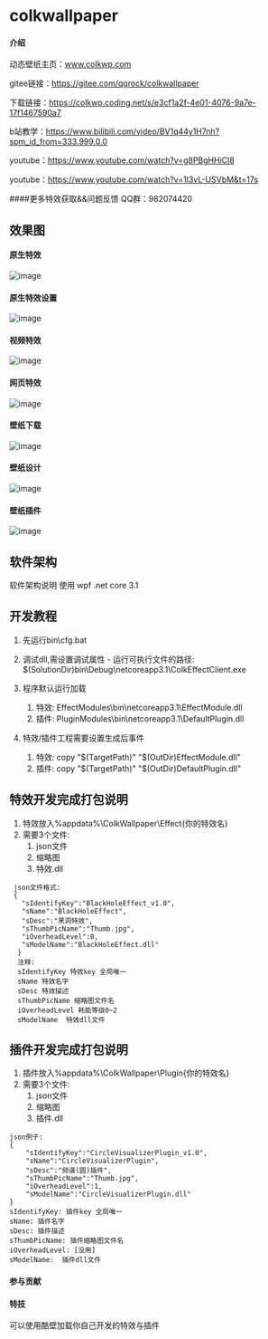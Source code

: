 # colkwallpaper

#### 介绍
动态壁纸主页：www.colkwp.com 

gitee链接：https://gitee.com/qqrock/colkwallpaper

下载链接：https://colkwp.coding.net/s/e3cf1a2f-4e01-4076-9a7e-17f1467590a7

b站教学：https://www.bilibili.com/video/BV1q44y1H7nh?spm_id_from=333.999.0.0

youtube：https://www.youtube.com/watch?v=g8PBgHHiCl8

youtube：https://www.youtube.com/watch?v=1I3vL-USVbM&t=17s

####更多特效获取&&问题反馈
QQ群：982074420

## 效果图
#### 原生特效
![image](https://github.com/KikyoShaw/colkwallpaper-master/blob/master/Image/1.png)

#### 原生特效设置
![image](https://github.com/KikyoShaw/colkwallpaper-master/blob/master/Image/2.png)

#### 视频特效
![image](https://github.com/KikyoShaw/colkwallpaper-master/blob/master/Image/3.png)

#### 网页特效
![image](https://github.com/KikyoShaw/colkwallpaper-master/blob/master/Image/4.png)

#### 壁纸下载
![image](https://github.com/KikyoShaw/colkwallpaper-master/blob/master/Image/5.png)

#### 壁纸设计
![image](https://github.com/KikyoShaw/colkwallpaper-master/blob/master/Image/6.png)

#### 壁纸插件
![image](https://github.com/KikyoShaw/colkwallpaper-master/blob/master/Image/7.png)

## 软件架构
软件架构说明
 使用 wpf .net core 3.1 

## 开发教程
  1. 先运行bin\cfg.bat

  2. 调试dll,需设置调试属性
    - 运行可执行文件的路径: $(SolutionDir)bin\Debug\netcoreapp3.1\ColkEffectClient.exe

  3. 程序默认运行加载  
     1. 特效: EffectModules\bin\netcoreapp3.1\EffectModule.dll
     2. 插件: PluginModules\bin\netcoreapp3.1\DefaultPlugin.dll

  4. 特效/插件工程需要设置生成后事件
     1. 特效: copy  "$(TargetPath)"  "$(OutDir)EffectModule.dll"
	 2. 插件: copy  "$(TargetPath)"  "$(OutDir)DefaultPlugin.dll"


## 特效开发完成打包说明
 1. 特效放入%appdata%\ColkWallpaper\Effect\{你的特效名}
 2. 需要3个文件: 
    1. json文件 
    2. 缩略图
    3. 特效.dll
   
 
  ```
   json文件格式:
   {
     "sIdentifyKey":"BlackHoleEffect_v1.0",
 	 "sName":"BlackHoleEffect",
	 "sDesc":"黑洞特效",
	 "sThumbPicName":"Thumb.jpg",
	 "iOverheadLevel":0,
	 "sModelName":"BlackHoleEffect.dll"
	}	
    注释:
	sIdentifyKey 特效key 全局唯一
	sName 特效名字
	sDesc 特效描述
	sThumbPicName 缩略图文件名
	iOverheadLevel 耗能等级0~2
	sModelName  特效dll文件
  ```
	
## 插件开发完成打包说明

 1. 插件放入%appdata%\ColkWallpaper\Plugin\{你的特效名}
 2. 需要3个文件: 
    1. json文件 
    2. 缩略图
    3. 插件.dll
  
  ```
  json例子:
  {
      "sIdentifyKey":"CircleVisualizerPlugin_v1.0",
      "sName":"CircleVisualizerPlugin",
      "sDesc":"频谱(圆)插件",
      "sThumbPicName":"Thumb.jpg",
      "iOverheadLevel":1,
      "sModelName":"CircleVisualizerPlugin.dll"
  }
  sIdentifyKey: 插件key 全局唯一
  sName: 插件名字
  sDesc: 插件描述
  sThumbPicName: 插件缩略图文件名
  iOverheadLevel: [没用]
  sModelName:  插件dll文件
  ```

#### 参与贡献



#### 特技

可以使用酷壁加载你自己开发的特效与插件
